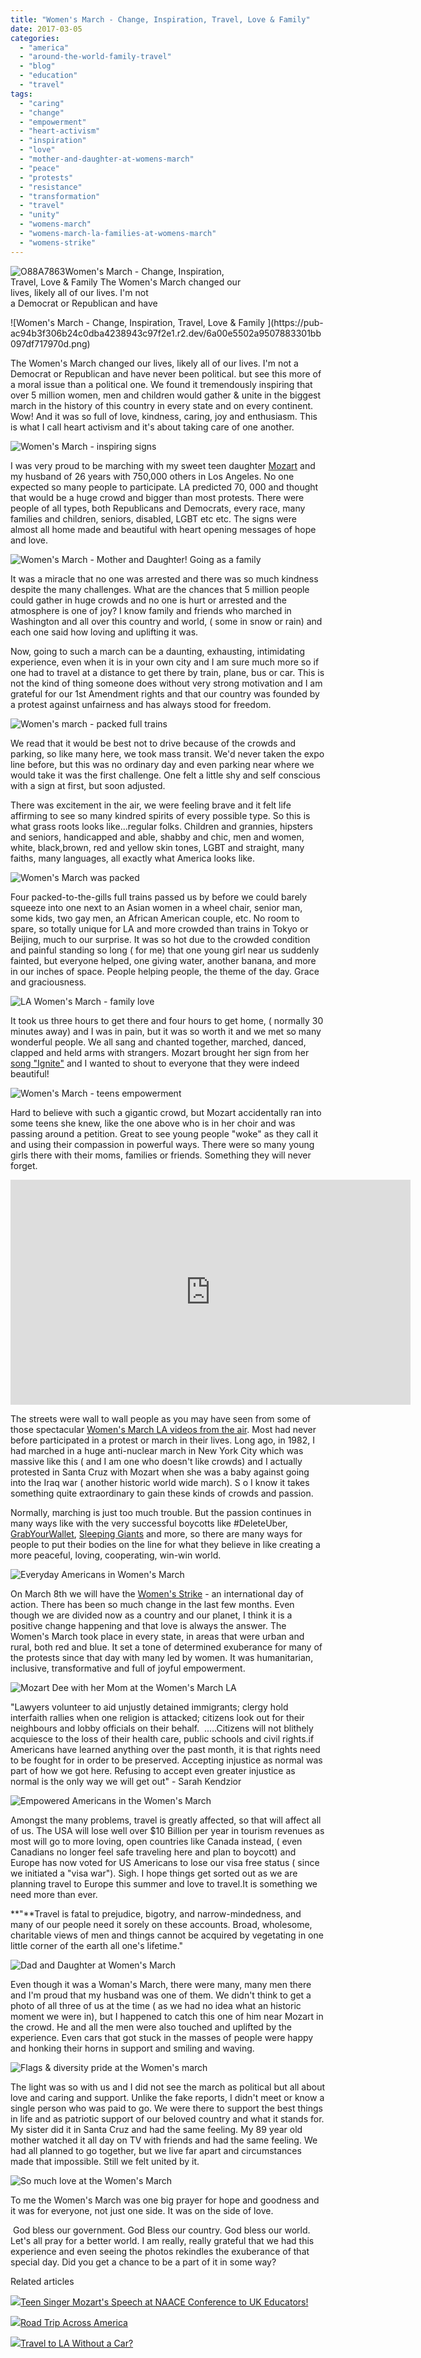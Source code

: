 ```yaml
---
title: "Women's March - Change, Inspiration, Travel, Love & Family"
date: 2017-03-05
categories: 
  - "america"
  - "around-the-world-family-travel"
  - "blog"
  - "education"
  - "travel"
tags: 
  - "caring"
  - "change"
  - "empowerment"
  - "heart-activism"
  - "inspiration"
  - "love"
  - "mother-and-daughter-at-womens-march"
  - "peace"
  - "protests"
  - "resistance"
  - "transformation"
  - "travel"
  - "unity"
  - "womens-march"
  - "womens-march-la-families-at-womens-march"
  - "womens-strike"
---
```


![O88A7863](https://pub-ac94b3f306b24c0dba4238943c97f2e1.r2.dev/6a00e5502a9507883301bb097dd74f970d.jpg)Women's March - Change, Inspiration,  
Travel, Love & Family The Women's March changed our  
lives, likely all of our lives. I'm not  
a Democrat or Republican and have 

<!--more--> ![Women's March - Change, Inspiration,  Travel, Love & Family ](https://pub-ac94b3f306b24c0dba4238943c97f2e1.r2.dev/6a00e5502a9507883301bb097df717970d.png)  
  
The Women's March changed our lives, likely all of our lives. I'm not a Democrat or Republican and have never been political. but see this more of a moral issue than a political one. We found it tremendously inspiring that over 5 million women, men and children would gather & unite in the biggest march in the history of this country in every state and on every continent. Wow! And it was so full of love, kindness, caring, joy and enthusiasm. This is what I call heart activism and it's about taking care of one another.   
  
![Women's March - inspiring signs](https://pub-ac94b3f306b24c0dba4238943c97f2e1.r2.dev/6a00e5502a9507883301b7c8dade03970b.png)  
  
I was very proud to be marching with my sweet teen daughter [Mozart](http://soultravelers3new.local/2016/04/mozart-wins-best-actress-award-.html "teen singer & actress  Mozart Dee ") and my husband of 26 years with 750,000 others in Los Angeles. No one expected so many people to participate. LA predicted 70, 000 and thought that would be a huge crowd and bigger than most protests. There were people of all types, both Republicans and Democrats, every race, many families and children, seniors, disabled, LGBT etc etc. The signs were almost all home made and beautiful with heart opening messages of hope and love.   
  
![Women's March - Mother and Daughter! Going as a family  ](https://pub-ac94b3f306b24c0dba4238943c97f2e1.r2.dev/6a00e5502a9507883301bb097df79b970d.png)  
  
It was a miracle that no one was arrested and there was so much kindness despite the many challenges. What are the chances that 5 million people could gather in huge crowds and no one is hurt or arrested and the atmosphere is one of joy? I know family and friends who marched in Washington and all over this country and world, ( some in snow or rain) and each one said how loving and uplifting it was.  
  
Now, going to such a march can be a daunting, exhausting, intimidating experience, even when it is in your own city and I am sure much more so if one had to travel at a distance to get there by train, plane, bus or car. This is not the kind of thing someone does without very strong motivation and I am grateful for our 1st Amendment rights and that our country was founded by a protest against unfairness and has always stood for freedom.   
  
![Women's march - packed full trains](https://pub-ac94b3f306b24c0dba4238943c97f2e1.r2.dev/6a00e5502a9507883301bb097dfb31970d.png)  
  
We read that it would be best not to drive because of the crowds and parking, so like many here, we took mass transit. We'd never taken the expo line before, but this was no ordinary day and even parking near where we would take it was the first challenge. One felt a little shy and self conscious with a sign at first, but soon adjusted.  
  
There was excitement in the air, we were feeling brave and it felt life affirming to see so many kindred spirits of every possible type. So this is what grass roots looks like...regular folks. Children and grannies, hipsters and seniors, handicapped and able, shabby and chic, men and women, white, black,brown, red and yellow skin tones, LGBT and straight, many faiths, many languages, all exactly what America looks like.   
  
![Women's March was packed ](https://pub-ac94b3f306b24c0dba4238943c97f2e1.r2.dev/6a00e5502a9507883301bb097dfb7a970d.png)  
  
Four packed-to-the-gills full trains passed us by before we could barely squeeze into one next to an Asian women in a wheel chair, senior man, some kids, two gay men, an African American couple, etc. No room to spare, so totally unique for LA and more crowded than trains in Tokyo or Beijing, much to our surprise. It was so hot due to the crowded condition and painful standing so long ( for me) that one young girl near us suddenly fainted, but everyone helped, one giving water, another banana, and more in our inches of space. People helping people, the theme of the day. Grace and graciousness.   
  
![LA Women's March - family love](https://pub-ac94b3f306b24c0dba4238943c97f2e1.r2.dev/6a00e5502a9507883301bb097dfe6f970d.png)  
  
It took us three hours to get there and four hours to get home, ( normally 30 minutes away) and I was in pain, but it was so worth it and we met so many wonderful people. We all sang and chanted together, marched, danced, clapped and held arms with strangers. Mozart brought her sign from her [song "Ignite"](https://www.youtube.com/watch?v=cvKNVLRpWqo "Muzic by Mozart's song \"Ignite\" ") and I wanted to shout to everyone that they were indeed beautiful!   
  
![Women's March - teens empowerment](https://pub-ac94b3f306b24c0dba4238943c97f2e1.r2.dev/6a00e5502a9507883301b8d2653bf7970c.png)  
  
Hard to believe with such a gigantic crowd, but Mozart accidentally ran into some teens she knew, like the one above who is in her choir and was passing around a petition. Great to see young people "woke" as they call it and using their compassion in powerful ways. There were so many young girls there with their moms, families or friends. Something they will never forget.    
  

<iframe allowfullscreen src="https://www.youtube.com/embed/XbWfEjPyBFg" width="640" height="360" frameborder="0"></iframe>

  
  
The streets were wall to wall people as you may have seen from some of those spectacular [Women's March LA videos from the air](https://www.youtube.com/watch?v=m7WbBlnbuQw "women's march LA from the sky view "). Most had never before participated in a protest or march in their lives. Long ago, in 1982, I had marched in a huge anti-nuclear march in New York City which was massive like this ( and I am one who doesn't like crowds) and I actually protested in Santa Cruz with Mozart when she was a baby against going into the Iraq war ( another historic world wide march). S o I know it takes something quite extraordinary to gain these kinds of crowds and passion.  
  
Normally, marching is just too much trouble. But the passion continues in many ways like with the very successful boycotts like #DeleteUber, [GrabYourWallet](https://grabyourwallet.org "Grab Your Wallet "), [Sleeping Giants](https://www.facebook.com/slpnggiants "sleeping Giants") and more, so there are many ways for people to put their bodies on the line for what they believe in like creating a more peaceful, loving, cooperating, win-win world.   
  
![Everyday Americans in Women's March](https://pub-ac94b3f306b24c0dba4238943c97f2e1.r2.dev/6a00e5502a9507883301bb098011d7970d.png)  
  
On March 8th we will have the [Women's Strike](http://www.womenstrike.org "Women's Strike March 8th") - an international day of action. There has been so much change in the last few months. Even though we are divided now as a country and our planet, I think it is a positive change happening and that love is always the answer. The Women's March took place in every state, in areas that were urban and rural, both red and blue. It set a tone of determined exuberance for many of the protests since that day with many led by women. It was humanitarian, inclusive, transformative and full of joyful empowerment.  
  
![Mozart Dee with her Mom at the Women's March LA](https://pub-ac94b3f306b24c0dba4238943c97f2e1.r2.dev/6a00e5502a9507883301b8d2674406970c.png)  
  
  
"Lawyers volunteer to aid unjustly detained immigrants; clergy hold interfaith rallies when one religion is attacked; citizens look out for their neighbours and lobby officials on their behalf.  .....Citizens will not blithely acquiesce to the loss of their health care, public schools and civil rights.if Americans have learned anything over the past month, it is that rights need to be fought for in order to be preserved. Accepting injustice as normal was part of how we got here. Refusing to accept even greater injustice as normal is the only way we will get out" - Sarah Kendzior  
  
![Empowered Americans in the Women's March](https://pub-ac94b3f306b24c0dba4238943c97f2e1.r2.dev/6a00e5502a9507883301bb09801211970d.png)  
  

Amongst the many problems, travel is greatly affected, so that will affect all of us. The USA will lose well over $10 Billion per year in tourism revenues as most will go to more loving, open countries like Canada instead, ( even Canadians no longer feel safe traveling here and plan to boycott) and Europe has now voted for US Americans to lose our visa free status ( since we initiated a "visa war"). Sigh. I hope things get sorted out as we are planning travel to Europe this summer and love to travel.It is something we need more than ever.   
  
**"**Travel is fatal to prejudice, bigotry, and narrow-mindedness, and many of our people need it sorely on these accounts. Broad, wholesome, charitable views of men and things cannot be acquired by vegetating in one little corner of the earth all one's lifetime."  
  

![Dad and Daughter at Women's March](https://pub-ac94b3f306b24c0dba4238943c97f2e1.r2.dev/6a00e5502a9507883301b7c8dce33c970b.png)  
  
Even though it was a Woman's March, there were many, many men there and I'm proud that my husband was one of them. We didn't think to get a photo of all three of us at the time ( as we had no idea what an historic moment we were in), but I happened to catch this one of him near Mozart in the crowd. He and all the men were also touched and uplifted by the experience. Even cars that got stuck in the masses of people were happy and honking their horns in support and smiling and waving.   
  
![Flags & diversity pride at the Women's march](https://pub-ac94b3f306b24c0dba4238943c97f2e1.r2.dev/6a00e5502a9507883301b7c8dce79a970b.png)  
  
  
The light was so with us and I did not see the march as political but all about love and caring and support. Unlike the fake reports, I didn't meet or know a single person who was paid to go. We were there to support the best things in life and as patriotic support of our beloved country and what it stands for. My sister did it in Santa Cruz and had the same feeling. My 89 year old mother watched it all day on TV with friends and had the same feeling. We had all planned to go together, but we live far apart and circumstances made that impossible. Still we felt united by it.   
  
![So much love at the Women's March](https://pub-ac94b3f306b24c0dba4238943c97f2e1.r2.dev/6a00e5502a9507883301bb09801228970d.png)  
  
  
To me the Women's March was one big prayer for hope and goodness and it was for everyone, not just one side. It was on the side of love.   
  
 God bless our government. God Bless our country. God bless our world. Let's all pray for a better world. I am really, really grateful that we had this experience and even seeing the photos rekindles the exuberance of that special day. Did you get a chance to be a part of it in some way?   
  
  

Related articles

[![](http://i.zemanta.com/341931598_80_80.jpg)](http://soultravelers3new.local/2015/05/teen-singer-mozarts-speech-at-naace-conference-to-uk-educators.html)[Teen Singer Mozart's Speech at NAACE Conference to UK Educators!](http://soultravelers3new.local/2015/05/teen-singer-mozarts-speech-at-naace-conference-to-uk-educators.html)

[![](http://i.zemanta.com/354543600_80_80.jpg)](http://soultravelers3new.local/2015/07/road-trip-across-america.html)[Road Trip Across America](http://soultravelers3new.local/2015/07/road-trip-across-america.html)

[![](http://i.zemanta.com/355703992_80_80.jpg)](http://soultravelers3new.local/2015/08/travel-to-la-without-a-car-.html)[Travel to LA Without a Car?](http://soultravelers3new.local/2015/08/travel-to-la-without-a-car-.html)
